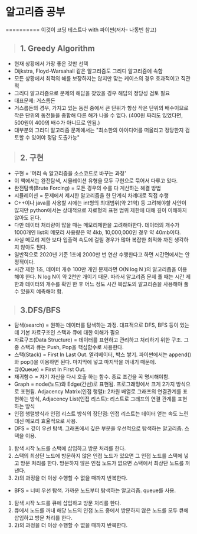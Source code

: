 # 알고리즘 공부
==========
이것이 코딩 테스트다 with 파이썬(저자- 나동빈 참고)

>## 1. Greedy Algorithm   
* 현재 상황에서 가장 좋은 것만 선택   
* Dijkstra, Floyd-Warsahall 같은 알고리즘도 그리디 알고리즘에 속함   
* 모든 상황에서 최적의 해를 보장하지는 않지만 맞는 케이스의 경우 효과적이고 직관적   
* 그리디 알고리즘으로 문제의 해답을 찾았을 경우 해답의 정당성 검토 필요  
* 대표문제: 거스름돈   
* 거스름돈의 경우, 가지고 있는 동전 중에서 큰 단위가 항상 작은 단위의 배수이므로 작은 단위의 동전들을 종합해 다른 해가 나올 수 없다. (400원 짜리도 있었다면, 500원이 400의 배수가 아니므로 안됨.)   
* 대부분의 그리디 알고리즘 문제에서는 "최소한의 아이디어를 떠올리고  정당한지 검토할 수 있어야 정답 도출가능"	

>## 2. 구현
* 구현 = '머리 속 알고리즘을 소스코드로 바꾸는 과정'
* 이 책에서는 완전탐색, 시뮬레이션 유형을 모두 구현으로 묶어서 다루고 있다.
* 완전탐색(Brute Forcing) = 모든 경우의 수를 다 계산하는 해결 방법
* 시뮬레이션 = 문제에서 제시한 알고리즘을 한 단계식 차례대로 직접 수행
* C++이나 java를 사용할 시에는 int형의 최대범위(약 21억) 등 고려해야할 사안이 많지만 python에서는 상대적으로 자료형의 표현 범위 제한에 대해 깊이 이해하지 않아도 된다.
* 다만 데이터 처리량이 많을 때는 메모리제한을 고려해야한다. 데이터의 개수가 1000개인 list의 메모리 사용량은 약 4kb, 10,000,000인 경우 약 40mb이다. 
* 사실 메모리 제한 보다 입출력 속도에 걸릴 경우가 많아 복잡한 최적화 까진 생각하지 않아도 된다. 
* 일반적으로 2020년 기준 1초에 2000만 번 연산 수행한다고 하면 시간면에서는 안정적이다. 
* 시간 제한 1초, 데이터 개수 100만 개인 문제라면 O(N log N )의 알고리즘을 이용해야 한다. N log N이 약 2천만 개이기 때문. 따라서 알고리즘 문제 풀 때는 시간 제한과 데이터의 개수를 확인 한 후 어느 정도 시간 복잡도의 알고리즘을 사용해야 풀 수 있을지 예측해야 함.

>## 3.DFS/BFS
* 탐색(search) = 원하는 데이터를 탐색하는 과정. 대표적으로 DFS, BFS 등이 있는데 기본 자료구조인 스택과 큐에 대한 이해가 필요
* 자료구조(Data Structure) = 데이터를 표현하고 관리하고 처리하기 위한 구조. 그중 스택과 큐는 Push, Pop을 핵심함수로 사용한다. 
* 스택(Stack) = First In Last Out. 엘리베이터, 박스 쌓기. 파이썬에서는 append()와 pop()을 이용하면 된다. 마지막에 넣고 마지막을 꺼내기 때문에.
* 큐(Queue) = First In First Out. 
* 재귀함수 = 자기 자신을 다시 호출 하는 함수. 종료 조건을 꼭 명시해야함. 
* Graph = node(노드)와 Edge(간선)로 표현됨. 프로그래밍에서 크게 2가지 방식으로 표현됨. Adjacency Matrix(인접 행렬): 2차원 배열로 그래프의 연결관계를 표현하는 방식, Adjacency List(인접 리스트): 리스트로 그래프의 연결 관계를 표현하는 방식
* 인접 행렬방식과 인접 리스트 방식의 장단점: 인접 리스트는 데이터 얻는 속도 느린 대신 메모리 효율적으로 사용. 
* DFS = 깊이 우선 탐색. 그래프에서 깊은 부분을 우선적으로 탐색하는 알고리즘. 스택을 이용.
1) 탐색 시작 노드를 스택에 삽입하고 방문 처리를 한다.        
2) 스택의 최상단 노드에 방문하지 않은 인접 노드가 있으면 그 인접 노드를 스택에 넣고 방문 처리를 한다. 방문하지 않은 인접 노드가 없으면 스택에서 최상단 노드를 꺼낸다.    
3) 2)의 과정을 더 이상 수행할 수 없을 때까지 반복한다.    
* BFS = 너비 우선 탐색. 가까운 노드부터 탐색하는 알고리즘. queue를 사용.
1) 탐색 시작 노드를 큐에 삽입하고 방문 처리를 한다.    
2) 큐에서 노드를 꺼내 해당 노드의 인접 노드 중에서 방문하지 않은 노드를 모두 큐에 삽입하고 방문 처리를 한다.     
3) 2)의 과정을 더 이상 수행할 수 없을 때까지 반복한다.    
